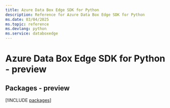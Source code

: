 ```yaml
---
title: Azure Data Box Edge SDK for Python
description: Reference for Azure Data Box Edge SDK for Python
ms.date: 03/04/2025
ms.topic: reference
ms.devlang: python
ms.service: databoxedge
---
```

# Azure Data Box Edge SDK for Python - preview
## Packages - preview
[!INCLUDE [packages](data-box-edge-index.md)]